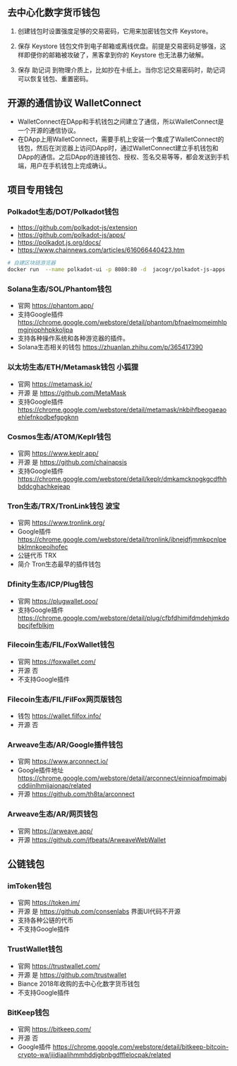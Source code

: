 ## 去中心化数字货币钱包
1. 创建钱包时设置强度足够的交易密码，它用来加密钱包文件 Keystore。

2. 保存 Keystore 钱包文件到电子邮箱或离线优盘。前提是交易密码足够强，这样即便你的邮箱被攻破了，黑客拿到你的 Keystore 也无法暴力破解。

3. 保存 助记词 到物理介质上，比如抄在卡纸上。当你忘记交易密码时，助记词可以恢复钱包、重置密码。

## 开源的通信协议 WalletConnect
- WalletConnect在DApp和手机钱包之间建立了通信，所以WalletConnect是一个开源的通信协议。
- 在DApp上用WalletConnect，需要手机上安装一个集成了WalletConnect的钱包，然后在浏览器上访问DApp时，通过WalletConnect建立手机钱包和DApp的通信。之后DApp的连接钱包、授权、签名交易等等，都会发送到手机端，用户在手机钱包上完成确认。

## 项目专用钱包
### Polkadot生态/DOT/Polkadot钱包
- https://github.com/polkadot-js/extension
- https://github.com/polkadot-js/apps/
- https://polkadot.js.org/docs/
- https://www.chainnews.com/articles/616066440423.htm

```bash
# 自建区块链游览器
docker run  --name polkadot-ui -p 8080:80 -d  jacogr/polkadot-js-apps
```

### Solana生态/SOL/Phantom钱包
- 官网 https://phantom.app/
- 支持Google插件 https://chrome.google.com/webstore/detail/phantom/bfnaelmomeimhlpmgjnjophhpkkoljpa
- 支持各种操作系统和各种游览器的插件。
- Solana生态相关的钱包 https://zhuanlan.zhihu.com/p/365417390

### 以太坊生态/ETH/Metamask钱包 小狐狸
- 官网 https://metamask.io/
- 开源 是 https://github.com/MetaMask
- 支持Google插件 https://chrome.google.com/webstore/detail/metamask/nkbihfbeogaeaoehlefnkodbefgpgknn

### Cosmos生态/ATOM/Keplr钱包
- 官网 https://www.keplr.app/
- 开源 是 https://github.com/chainapsis
- 支持Google插件 https://chrome.google.com/webstore/detail/keplr/dmkamcknogkgcdfhhbddcghachkejeap

### Tron生态/TRX/TronLink钱包 波宝
- 官网 https://www.tronlink.org/
- Google插件 https://chrome.google.com/webstore/detail/tronlink/ibnejdfjmmkpcnlpebklmnkoeoihofec
- 公链代币 TRX
- 简介 Tron生态最早的插件钱包

### Dfinity生态/ICP/Plug钱包
- 官网 https://plugwallet.ooo/
- 支持Google插件 https://chrome.google.com/webstore/detail/plug/cfbfdhimifdmdehjmkdobpcjfefblkjm

### Filecoin生态/FIL/FoxWallet钱包
- 官网 https://foxwallet.com/
- 开源 否
- 不支持Google插件

### Filecoin生态/FIL/FilFox网页版钱包
- 钱包 https://wallet.filfox.info/
- 开源 否

### Arweave生态/AR/Google插件钱包
- 官网 https://www.arconnect.io/
- Google插件地址 https://chrome.google.com/webstore/detail/arconnect/einnioafmpimabjcddiinlhmijaionap/related
- 开源 https://github.com/th8ta/arconnect

### Arweave生态/AR/网页钱包
- 官网 https://arweave.app/
- 开源 https://github.com/jfbeats/ArweaveWebWallet

## 公链钱包
### imToken钱包
- 官网 https://token.im/
- 开源 是 https://github.com/consenlabs 界面UI代码不开源
- 支持各种公链的代币
- 不支持Google插件

### TrustWallet钱包
- 官网 https://trustwallet.com/
- 开源 是 https://github.com/trustwallet
- Biance 2018年收购的去中心化数字货币钱包
- 不支持Google插件

### BitKeep钱包
- 官网 https://bitkeep.com/
- 开源 否
- Google插件 https://chrome.google.com/webstore/detail/bitkeep-bitcoin-crypto-wa/jiidiaalihmmhddjgbnbgdfflelocpak/related

